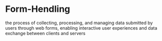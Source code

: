 # Form-Hendling
the process of collecting, processing, and managing data submitted by users through web forms, enabling interactive user experiences and data exchange between clients and servers
